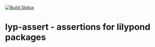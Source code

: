 [![Build Status](https://travis-ci.org/noteflakes/lyp-assert.svg?branch=master)](https://travis-ci.org/noteflakes/assert-lyp)

# lyp-assert - assertions for lilypond packages

